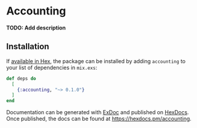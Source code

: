# Accounting

**TODO: Add description**

## Installation

If [available in Hex](https://hex.pm/docs/publish), the package can be installed
by adding `accounting` to your list of dependencies in `mix.exs`:

```elixir
def deps do
  [
    {:accounting, "~> 0.1.0"}
  ]
end
```

Documentation can be generated with [ExDoc](https://github.com/elixir-lang/ex_doc)
and published on [HexDocs](https://hexdocs.pm). Once published, the docs can
be found at <https://hexdocs.pm/accounting>.

